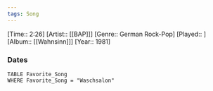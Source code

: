 ```yaml
---
tags: Song  
---
```

[Time:: 2:26]
[Artist:: [[BAP]]]
[Genre:: German Rock-Pop]
[Played:: ]
[Album:: [[Wahnsinn]]]
[Year:: 1981]
### Dates
````dataview
TABLE Favorite_Song
WHERE Favorite_Song = "Waschsalon"
````